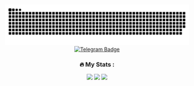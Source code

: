 <div align="center">
  <div align="center">
  <img  src="https://raw.githubusercontent.com/1999AZZAR/1999AZZAR/readme/resources/img/grid-snake.svg"
       alt="snake" />
    <div align="center" id="badges">
 <a href="https://t.me/faustyuz">
      <img src="https://img.shields.io/badge/-faustyuz-blue?style=for-the-badge&logo=telegram&logoColor=white" alt="Telegram Badge"/>
    </a>
</div>
    
### :fire: My Stats :
![](http://github-profile-summary-cards.vercel.app/api/cards/profile-details?username=faustyu1&theme=merko)
![](http://github-profile-summary-cards.vercel.app/api/cards/stats?username=faustyu1&theme=merko)
![](http://github-profile-summary-cards.vercel.app/api/cards/repos-per-language?username=faustyu1&theme=merko)
